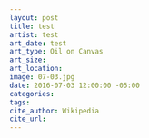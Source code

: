 ```yaml
---
layout: post
title: test
artist: test
art_date: test
art_type: Oil on Canvas
art_size:
art_location:
image: 07-03.jpg
date: 2016-07-03 12:00:00 -05:00
categories:
tags:
cite_author: Wikipedia
cite_url:
---
```

